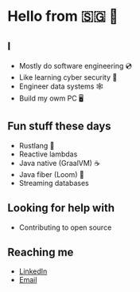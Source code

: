 # Hello from 🇸🇬 👋

## I

- Mostly do software engineering 💿
- Like learning cyber security 🐞
- Engineer data systems 🕸️
- Build my owm PC 🖥️

## Fun stuff these days

- Rustlang 🦀
- Reactive lambdas
- Java native (GraalVM) ☕
- Java fiber (Loom) 📃
- Streaming databases

## Looking for help with

- Contributing to open source

## Reaching me

- [LinkedIn](https://www.linkedin.com/in/hadywilli/)
- [Email](mailto:hady.willi@outlook.com)
